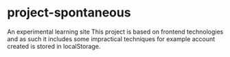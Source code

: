# project-spontaneous
An experimental learning site
This project is based on frontend technologies and as such it includes some impractical techniques for example account created is stored in localStorage.

